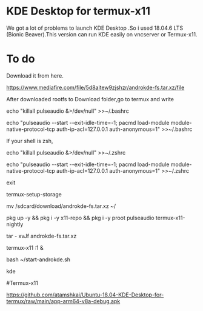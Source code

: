 # KDE Desktop for termux-x11
We got a lot of problems to launch KDE Desktop .So i used 18.04.6 LTS (Bionic Beaver).This version can run KDE easily on vncserver or Termux-x11.

# To do

Download it from here.

https://www.mediafire.com/file/5d8aitew9zjshzr/androkde-fs.tar.xz/file

After downloaded rootfs to Download folder,go to termux and write 

echo "killall pulseaudio &>/dev/null" >>~/.bashrc
 
echo "pulseaudio --start --exit-idle-time=-1; pacmd load-module module-native-protocol-tcp auth-ip-acl=127.0.0.1 auth-anonymous=1" >>~/.bashrc

If your shell is zsh,

echo "killall pulseaudio &>/dev/null" >>~/.zshrc
 
echo "pulseaudio --start --exit-idle-time=-1; pacmd load-module module-native-protocol-tcp auth-ip-acl=127.0.0.1 auth-anonymous=1" >>~/.zshrc

exit

termux-setup-storage

 mv /sdcard/download/androkde-fs.tar.xz ~/
 
pkg up -y && pkg i -y x11-repo && pkg i -y proot pulseaudio termux-x11-nightly

 tar - xvJf androkde-fs.tar.xz
 
termux-x11 :1 &
 
bash ~/start-androkde.sh
 
kde

#Termux-x11

https://github.com/atamshkai/Ubuntu-18.04-KDE-Desktop-for-termux/raw/main/app-arm64-v8a-debug.apk

